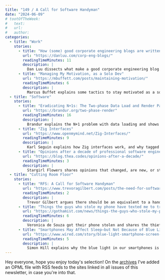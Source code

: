 ```yaml
---
title: "149 / A Call for Software Handyman"
date: "2024-06-09"
# tootOfTheWeek:
#   text:
#   url:
#   author:
categories:
  - title: "Work"
    stories:
      - title: "How (some) good corporate engineering blogs are written"
        url: "https://danluu.com/corp-eng-blogs/"
        readingTimeMinutes: 11
        description: |
          Dan Luu dissects what make a good corporate engineering blog.
      - title: "Managing My Motivation, as a Solo Dev"
        url: "https://mbuffett.com/posts/maintaining-motivation/"
        readingTimeMinutes: 6
        description: |
          Marcus Buffet explains some tactics to stay motivated as a solo dev.
  - title: "Software"
    stories:
      - title: "Eradicating N+1s: The Two-phase Data Load and Render Pattern in Go"
        url: "https://brandur.org/two-phase-render"
        readingTimeMinutes: 16
        description: |
          Brandur explains the N+1 problem with data loading and shows an elegant approach to fix it.
      - title: "Zig Interfaces"
        url: "https://www.openmymind.net/Zig-Interfaces/"
        readingTimeMinutes: 9
        description: |
          Karl Seguin explains how Zig interfaces work, and why tagged enums should actually be your first option.
      - title: "Opinions after a decade of professional software engineering"
        url: "https://blog.thea.codes/opinions-after-a-decade/"
        readingTimeMinutes: 3
        description: |
          Stargirl Flowers shares opinions that changed, are new, or stayed the same after ten years of writing software.
  - title: "Cutting Room Floor"
    stories:
      - title: "RFS: A Call for Software Handyman"
        url: "https://www.trevoragilbert.com/posts/the-need-for-software-handyman/"
        readingTimeMinutes: 2
        description: |
          Trevor Gilbert argues there should be an equivalent to a handyman for software.
      - title: "Things the guys who stole my phone have texted me to try to get me to unlock it"
        url: "https://gothamist.com/news/things-the-guys-who-stole-my-phone-have-texted-me-to-try-to-get-me-to-unlock-it"
        readingTimeMinutes: 6
        description: |
          Veronica de Souza got their phone stolen and shares the thief's attempts to unlock it.
      - title: "Smartphones May Affect Sleep—but Not Because of Blue Light"
        url: "https://www.wired.com/story/blue-light-smartphone-screen-sleep/"
        readingTimeMinutes: 5
        description: |
          Simon Hill explains why the blue light in our smartphones is actually not as bad as often portrayed.
---
```


Hey everyone, hope you enjoy today's selection!
On the [archives](https://arne.me/weekly) I've added an OPML file with RSS feeds
to the sites linked in all issues of this newsletter, in case you're into that.
